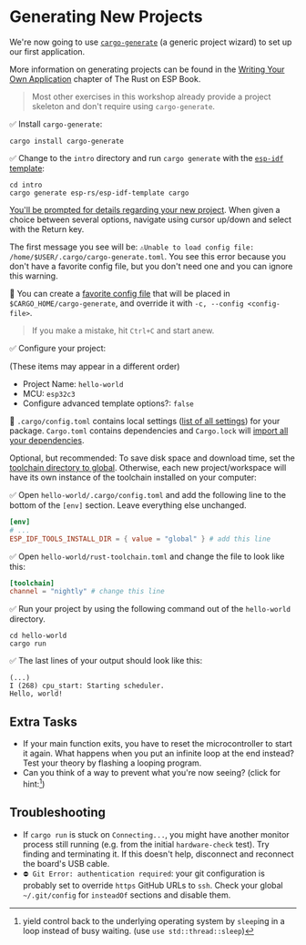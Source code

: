 # Generating New Projects

We're now going to use [`cargo-generate`](https://github.com/cargo-generate/cargo-generate) (a generic project wizard) to set up our first application.

More information on generating projects can be found in the [Writing Your Own Application](https://esp-rs.github.io/book/writing-your-own-application/index.html) chapter of The Rust on ESP Book.

> Most other exercises in this workshop already provide a project skeleton and don't require using `cargo-generate`.
>
✅ Install `cargo-generate`:

```console
cargo install cargo-generate
```

✅ Change to the `intro` directory and run `cargo generate` with the [`esp-idf` template](https://github.com/esp-rs/esp-idf-template):

```console
cd intro
cargo generate esp-rs/esp-idf-template cargo
```

[You'll be prompted for details regarding your new project](https://github.com/esp-rs/esp-idf-template#generate-the-project). When given a choice between several options, navigate using cursor up/down and select with the Return key.

The first message you see will be:
`⚠️Unable to load config file: /home/$USER/.cargo/cargo-generate.toml`. You see this error because you don't have a favorite config file, but you don't need one and you can ignore this warning.

🔎 You can create a [favorite config file](https://cargo-generate.github.io/cargo-generate/favorites.html) that will be placed in `$CARGO_HOME/cargo-generate`, and override it with `-c, --config <config-file>`.

> If you make a mistake, hit `Ctrl+C` and start anew.

✅ Configure your project:

(These items may appear in a different order)

* Project Name: `hello-world`
* MCU: `esp32c3`
* Configure advanced template options?: `false`

🔎 `.cargo/config.toml` contains local settings ([list of all settings](https://doc.rust-lang.org/cargo/reference/config.html)) for your package.
`Cargo.toml` contains dependencies and `Cargo.lock` will [import all your dependencies](https://doc.rust-lang.org/cargo/guide/cargo-toml-vs-cargo-lock.html).

Optional, but recommended: To save disk space and download time, set the [toolchain directory to global](https://github.com/esp-rs/esp-idf-sys/blob/master/BUILD-OPTIONS.md#esp_idf_tools_install_dir-esp_idf_tools_install_dir). Otherwise, each new project/workspace will have its own instance of the toolchain installed on your computer:


✅ Open `hello-world/.cargo/config.toml` and add the following line to the bottom of the `[env]` section. Leave everything else unchanged.

```toml
[env]
# ...
ESP_IDF_TOOLS_INSTALL_DIR = { value = "global" } # add this line
```

✅ Open `hello-world/rust-toolchain.toml` and change the file to look like this:

```toml
[toolchain]
channel = "nightly" # change this line
```

✅ Run your project by using the following command out of the `hello-world` directory.

```console
cd hello-world
cargo run
```

✅ The last lines of your output should look like this:

```console
(...)
I (268) cpu_start: Starting scheduler.
Hello, world!
```

## Extra Tasks
- If your main function exits, you have to reset the microcontroller to start it again. What happens when you put an infinite loop at the end instead? Test your theory by flashing a looping program.
- Can you think of a way to prevent what you're now seeing? (click for hint:[^hint])

## Troubleshooting
- If `cargo run` is stuck on `Connecting...`, you might have another monitor process still running (e.g. from the initial `hardware-check` test). Try finding and terminating it. If this doesn't help, disconnect and reconnect the board's USB cable.
- `⛔ Git Error: authentication required`: your git configuration is probably set to override `https` GitHub URLs to `ssh`. Check your global `~/.git/config` for `insteadOf` sections and disable them.

[^hint]: yield control back to the underlying operating system by `sleep`ing in a loop instead of busy waiting. (use `use std::thread::sleep`)
